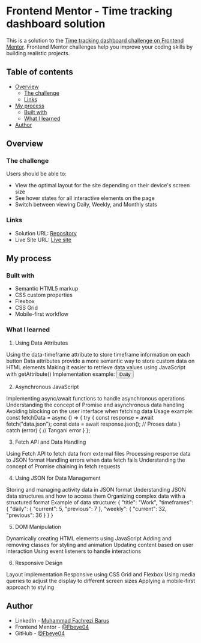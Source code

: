 # Frontend Mentor - Time tracking dashboard solution

This is a solution to the [Time tracking dashboard challenge on Frontend Mentor](https://www.frontendmentor.io/challenges/time-tracking-dashboard-UIQ7167Jw). Frontend Mentor challenges help you improve your coding skills by building realistic projects.

## Table of contents

- [Overview](#overview)
  - [The challenge](#the-challenge)
  - [Links](#links)
- [My process](#my-process)
  - [Built with](#built-with)
  - [What I learned](#what-i-learned)
- [Author](#author)

## Overview

### The challenge

Users should be able to:

- View the optimal layout for the site depending on their device's screen size
- See hover states for all interactive elements on the page
- Switch between viewing Daily, Weekly, and Monthly stats

### Links

- Solution URL: [Repository](https://github.com/Fbeye04/Time-Tracking-Dashboard)
- Live Site URL: [Live site](https://fbeye04.github.io/Time-Tracking-Dashboard/)

## My process

### Built with

- Semantic HTML5 markup
- CSS custom properties
- Flexbox
- CSS Grid
- Mobile-first workflow

### What I learned

1. Using Data Attributes

Using the data-timeframe attribute to store timeframe information on each button
Data attributes provide a more semantic way to store custom data on HTML elements
Making it easier to retrieve data values ​​using JavaScript with getAttribute()
Implementation example:
<button data-timeframe="daily" aria-pressed="true">Daily</button>

2. Asynchronous JavaScript

Implementing async/await functions to handle asynchronous operations
Understanding the concept of Promise and asynchronous data handling
Avoiding blocking on the user interface when fetching data
Usage example:
const fetchData = async () => {
try {
const response = await fetch("data.json");
const data = await response.json();
// Proses data
} catch (error) {
// Tangani error
}
};

3. Fetch API and Data Handling

Using Fetch API to fetch data from external files
Processing response data to JSON format
Handling errors when data fetch fails
Understanding the concept of Promise chaining in fetch requests

4. Using JSON for Data Management

Storing and managing activity data in JSON format
Understanding JSON data structures and how to access them
Organizing complex data with a structured format
Example of data structure:
{
"title": "Work",
"timeframes": {
"daily": {
"current": 5,
"previous": 7
},
"weekly": {
"current": 32,
"previous": 36
}
}
}

5. DOM Manipulation

Dynamically creating HTML elements using JavaScript
Adding and removing classes for styling and animation
Updating content based on user interaction
Using event listeners to handle interactions

6. Responsive Design

Layout implementation Responsive using CSS Grid and Flexbox
Using media queries to adjust the display to different screen sizes
Applying a mobile-first approach to styling

## Author

- LinkedIn - [Muhammad Fachrezi Barus](https://www.linkedin.com/in/muhammad-fachrezi-barus/)
- Frontend Mentor - [@Fbeye04](https://www.frontendmentor.io/profile/Fbeye04)
- GitHub - [@Fbeye04](https://github.com/Fbeye04)
